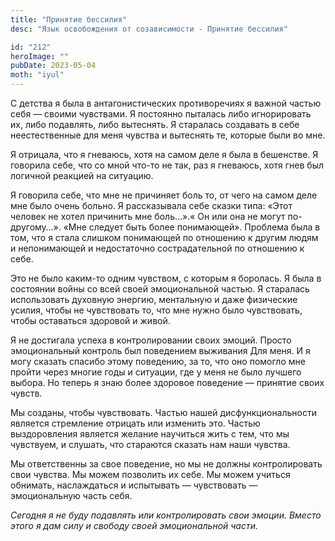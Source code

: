 ```yaml
---
title: "Принятие бессилия"
desc: "Язык освобождения от созависимости - Принятие бессилия"

id: "212"
heroImage: ""
pubDate: 2023-05-04
moth: "iyul"
---
```


С детства я была в антагонистических противоречиях я важной частью себя —
своими чувствами. Я постоянно пыталась либо игнорировать их, либо подавлять,
либо вытеснять. Я старалась создавать в себе неестественные для меня чувства и
вытеснять те, которые были во мне.

Я отрицала, что я гневаюсь, хотя на самом деле я была в бешенстве. Я говорила
себе, что со мной что-то не так, раз я гневаюсь, хотя гнев был логичной
реакцией на ситуацию.

Я говорила себе, что мне не причиняет боль то, от чего на самом деле мне было
очень больно. Я рассказывала себе сказки типа: «Этот человек не хотел
причинить мне боль…».« Он или она не могут по-другому…». «Мне следует быть
более понимающей». Проблема была в том, что я стала слишком понимающей по
отношению к другим людям и непонимающей и недостаточно сострадательной по
отношению к себе.

Это не было каким-то одним чувством, с которым я боролась. Я была в состоянии
войны со всей своей эмоциональной частью. Я старалась использовать духовную
энергию, ментальную и даже физические усилия, чтобы не чувствовать то, что мне
нужно было чувствовать, чтобы оставаться здоровой и живой.

Я не достигала успеха в контролировании своих эмоций. Просто эмоциональный
контроль был поведением выживания Для меня. И я могу сказать спасибо этому
поведению, за то, что оно помогло мне пройти через многие годы и ситуации, где
у меня не было лучшего выбора. Но теперь я знаю более здоровое поведение —
принятие своих чувств.

Мы созданы, чтобы чувствовать. Частью нашей дисфункциональности является
стремление отрицать или изменить это. Частью выздоровления является желание
научиться жить с тем, что мы чувствуем, и слушать, что стараются сказать нам
наши чувства.

Мы ответственны за свое поведение, но мы не должны контролировать свои
чувства. Мы можем позволить их себе. Мы можем учиться обнимать, наслаждаться и
испытывать — чувствовать — эмоциональную часть себя.

_Сегодня_ _я_ _не_ _буду_ _подавлять_ _или_ _контролировать_ _свои_ _эмоции._
_Вместо_ _этого_ _я_ _дам_ _силу_ _и_ _свободу_ _своей_ _эмоциональной_
_части._
